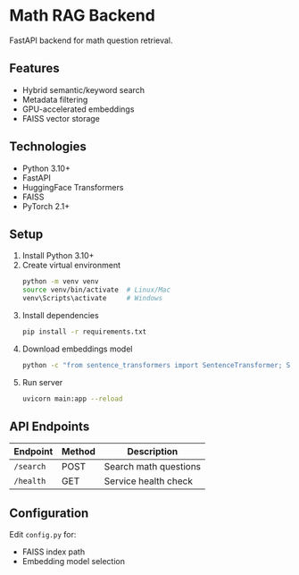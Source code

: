 # Math RAG Backend

FastAPI backend for math question retrieval.

## Features
- Hybrid semantic/keyword search
- Metadata filtering
- GPU-accelerated embeddings
- FAISS vector storage

## Technologies
- Python 3.10+
- FastAPI
- HuggingFace Transformers
- FAISS
- PyTorch 2.1+

## Setup
1. Install Python 3.10+
2. Create virtual environment
   ```bash
   python -m venv venv
   source venv/bin/activate  # Linux/Mac
   venv\Scripts\activate     # Windows
   ```
3. Install dependencies
   ```bash
   pip install -r requirements.txt
   ```
4. Download embeddings model
   ```bash
   python -c "from sentence_transformers import SentenceTransformer; SentenceTransformer('sentence-transformers/paraphrase-multilingual-MiniLM-L12-v2')"
   ```
5. Run server
   ```bash
   uvicorn main:app --reload
   ```

## API Endpoints
| Endpoint | Method | Description |
|----------|--------|-------------|
| `/search` | POST | Search math questions |
| `/health` | GET | Service health check |

## Configuration
Edit `config.py` for:
- FAISS index path
- Embedding model selection